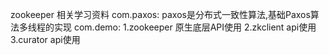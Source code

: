 zookeeper 相关学习资料
com.paxos: paxos是分布式一致性算法,基础Paxos算法多线程的实现
com.demo: 
1.zookeeper 原生底层API使用
2.zkclient api使用
3.curator api使用
